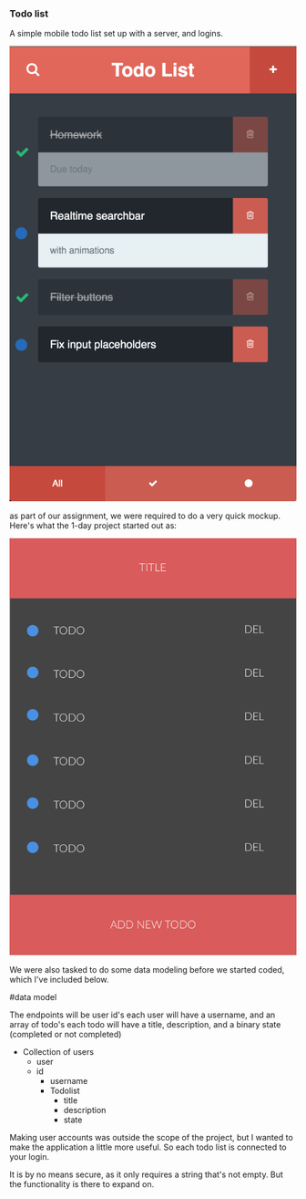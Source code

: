### Todo list

A simple mobile todo list set up with a server, and logins.

![alt text](https://github.com/MarkLyck/Todo-List/blob/master/dist/assets/images/screenshot.png?raw=true "Screenshot")

as part of our assignment, we were required to do a very quick mockup. Here's what the 1-day project started out as:

![alt text](https://github.com/MarkLyck/Todo-List/blob/master/dist/assets/images/mockup.png?raw=true "Screenshot")

We were also tasked to do some data modeling before we started coded, which I've included below.

#data model

The endpoints will be user id's
each user will have a username, and an array of todo's
each todo will have a title, description, and a binary state (completed or not completed)

- Collection of users
  - user
  - id
    - username
    - Todolist
      - title
      - description
      - state

Making user accounts was outside the scope of the project, but I wanted to make the application a little more useful. So each todo list is connected to your login.

It is by no means secure, as it only requires a string that's not empty. But the functionality is there to expand on.
